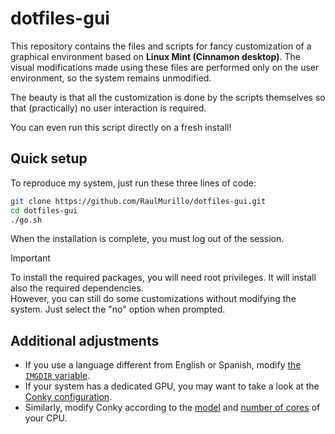 # dotfiles-gui

This repository contains the files and scripts for fancy customization of a graphical environment based on **Linux Mint (Cinnamon desktop)**. The visual modifications made using these files are performed only on the user environment, so the system remains unmodified.

<!-- ![Screenshot](preview.png) -->

The beauty is that all the customization is done by the scripts themselves so that (practically) no user interaction is required.

You can even run this script directly on a fresh install!

## Quick setup

To reproduce my system, just run these three lines of code:
```bash
git clone https://github.com/RaulMurillo/dotfiles-gui.git
cd dotfiles-gui
./go.sh
```
When the installation is complete, you must log out of the session.

> [!Important]  
> To install the required packages, you will need root privileges. It will install also the required dependencies.   
> However, you can still do some customizations without modifying the system. Just select the "no" option when prompted.


## Additional adjustments

- If you use a language different from English or Spanish, modify [the `IMGDIR` variable](desktop_setup.sh#L87).
- If your system has a dedicated GPU, you may want to take a look at the [Conky configuration](conky/panel/conkyrc.conf#160).
- Similarly, modify Conky according to the [model](conky/panel/conkyrc.conf#143) and [number of cores](conky/panel/conkyrc.conf#149) of your CPU.
